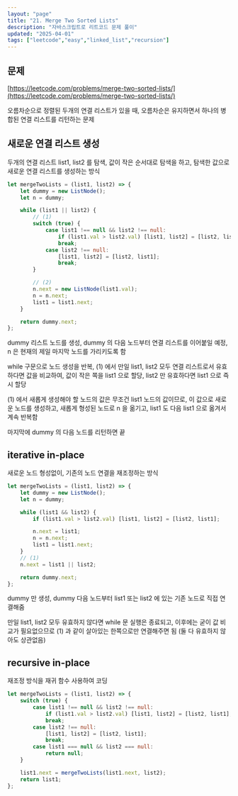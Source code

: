 ```yaml
---
layout: "page"
title: "21. Merge Two Sorted Lists"
description: "자바스크립트로 리트코드 문제 풀이"
updated: "2025-04-01"
tags: ["leetcode","easy","linked_list","recursion"]
---
```


## 문제

[https://leetcode.com/problems/merge-two-sorted-lists/](https://leetcode.com/problems/merge-two-sorted-lists/)

오름차순으로 정렬된 두개의 연결 리스트가 있을 때, 오름차순은 유지하면서 하나의 병합된 연결 리스트를 리턴하는 문제

## 새로운 연결 리스트 생성

두개의 연결 리스트 list1, list2 를 탐색, 값이 작은 순서대로 탐색을 하고, 탐색한 값으로 새로운 연결 리스트를 생성하는 방식

```javascript
let mergeTwoLists = (list1, list2) => {
    let dummy = new ListNode();
    let n = dummy;

    while (list1 || list2) {
        // (1)
        switch (true) {
            case list1 !== null && list2 !== null:
                if (list1.val > list2.val) [list1, list2] = [list2, list1];
                break;
            case list2 !== null:
                [list1, list2] = [list2, list1];
                break;
        }

        // (2)
        n.next = new ListNode(list1.val);
        n = n.next;
        list1 = list1.next;
    }

    return dummy.next;
};
```

dummy 리스트 노드를 생성, dummy 의 다음 노드부터 연결 리스트를 이어붙일 예정, n 은 현재의 제일 마지막 노드를 가리키도록 함

while 구문으로 노드 생성을 반복, (1) 에서 만일 list1, list2 모두 연결 리스트로서 유효하다면 값을 비교하여, 값이 작은 쪽을 list1 으로 할당, list2 만 유효하다면 list1 으로 즉시 할당

(1) 에서 새롭게 생성해야 할 노드의 값은 무조건 list1 노드의 값이므로, 이 값으로 새로운 노드를 생성하고, 새롭게 형성된 노드로 n 을 옮기고, list1 도 다음 list1 으로 옮겨서 계속 반복함

마지막에 dummy 의 다음 노드를 리턴하면 끝

## iterative in-place

새로운 노드 형성없이, 기존의 노드 연결을 재조정하는 방식

```javascript
let mergeTwoLists = (list1, list2) => {
    let dummy = new ListNode();
    let n = dummy;

    while (list1 && list2) {
        if (list1.val > list2.val) [list1, list2] = [list2, list1];

        n.next = list1;
        n = n.next;
        list1 = list1.next;
    }
    // (1)
    n.next = list1 || list2;

    return dummy.next;
};
```

dummy 만 생성, dummy 다음 노드부터 list1 또는 list2 에 있는 기존 노드로 직접 연결해줌

만일 list1, list2 모두 유효하지 않다면 while 문 실행은 종료되고, 이후에는 굳이 값 비교가 필요없으므로 (1) 과 같이 살아있는 한쪽으로만 연결해주면 됨 (둘 다 유효하지 않아도 상관없음)

## recursive in-place

재조정 방식을 재귀 함수 사용하여 코딩

```javascript
let mergeTwoLists = (list1, list2) => {
    switch (true) {
        case list1 !== null && list2 !== null:
            if (list1.val > list2.val) [list1, list2] = [list2, list1];
            break;
        case list2 !== null:
            [list1, list2] = [list2, list1];
            break;
        case list1 === null && list2 === null:
            return null;
    }

    list1.next = mergeTwoLists(list1.next, list2);
    return list1;
};
```